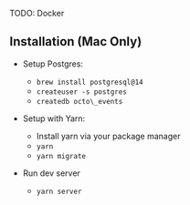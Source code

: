 TODO: Docker

## Installation (Mac Only)
- Setup Postgres:
  - `brew install postgresql@14`
  - `createuser -s postgres`
  - `createdb octo\_events`

- Setup with Yarn:
  - Install yarn via your package manager
  - `yarn`
  - `yarn migrate`

- Run dev server
  - `yarn server`
